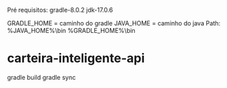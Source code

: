 Pré requisitos:
gradle-8.0.2
jdk-17.0.6

GRADLE_HOME = caminho do gradle
JAVA_HOME = caminho do java
Path: 
%JAVA_HOME%\bin
%GRADLE_HOME%\bin

# carteira-inteligente-api
gradle build
gradle sync
